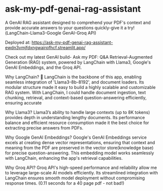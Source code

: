 # ask-my-pdf-genai-rag-assistant
A GenAI RAG assistant designed to comprehend your PDF's context and provide accurate answers to your questions quickly-give it a try!(LangChain-Llama3-Google GenAI-Groq API)


Deployed at: https://ask-my-pdf-genai-rag-assistant-ewdn3vmjfdxngwairpfhcf.streamlit.app/


Check out my latest GenAI build- Ask my PDF: Q&A Retrieval-Augmented Generation (RAG) system, powered by LangChain with Llama3, Google's GenAI Embeddings, and the Groq API.

Why LangChain? 🔗
LangChain is the backbone of this app, enabling seamless integration of 'Llama3-8b-8192', and document loaders. Its modular structure made it easy to build a highly scalable and customizable RAG system. With LangChain, I could handle document ingestion, text chunking, retrieval, and context-based question-answering efficiently, ensuring accurate

Why Llama3? 
Llama3’s ability to handle large contexts (up to 8K tokens) provides depth in understanding lengthy documents. Its performance balance and efficient resource consumption made it the best choice for extracting precise answers from PDFs.

Why Google GenAI Embeddings?
Google's GenAI Embeddings service excels at creating dense vector representations, ensuring that context and meaning from the PDF are preserved in the vector store(knowledge base) for precise question-answering. This embedding model works seamlessly with LangChain, enhancing the app's retrieval capabilities.

Why Groq API?
Groq API's high-speed performance and reliability allow me to leverage large-scale AI models efficiently. Its streamlined integration with LangChain ensures smooth model deployment without compromising response times. (0.11 seconds for a 40 page pdf - not bad!)

